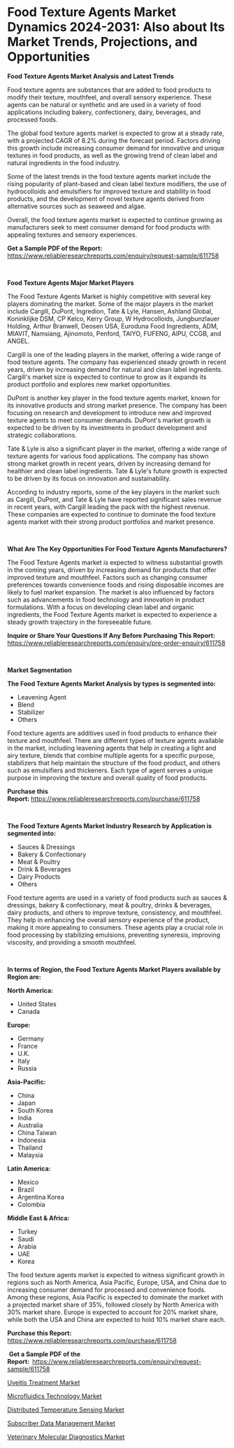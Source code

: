 <p><h1>Food Texture Agents Market Dynamics 2024-2031: Also about Its Market Trends, Projections, and Opportunities</h1></p><p><strong>Food Texture Agents Market Analysis and Latest Trends</strong></p>
<p><p>Food texture agents are substances that are added to food products to modify their texture, mouthfeel, and overall sensory experience. These agents can be natural or synthetic and are used in a variety of food applications including bakery, confectionery, dairy, beverages, and processed foods.</p><p>The global food texture agents market is expected to grow at a steady rate, with a projected CAGR of 8.2% during the forecast period. Factors driving this growth include increasing consumer demand for innovative and unique textures in food products, as well as the growing trend of clean label and natural ingredients in the food industry.</p><p>Some of the latest trends in the food texture agents market include the rising popularity of plant-based and clean label texture modifiers, the use of hydrocolloids and emulsifiers for improved texture and stability in food products, and the development of novel texture agents derived from alternative sources such as seaweed and algae.</p><p>Overall, the food texture agents market is expected to continue growing as manufacturers seek to meet consumer demand for food products with appealing textures and sensory experiences.</p></p>
<p><strong>Get a Sample PDF of the Report:&nbsp;</strong> <a href="https://www.reliableresearchreports.com/enquiry/request-sample/611758">https://www.reliableresearchreports.com/enquiry/request-sample/611758</a></p>
<p>&nbsp;</p>
<p><strong>Food Texture Agents Major Market Players</strong></p>
<p><p>The Food Texture Agents Market is highly competitive with several key players dominating the market. Some of the major players in the market include Cargill, DuPont, Ingredion, Tate & Lyle, Hansen, Ashland Global, Koninklijke DSM, CP Kelco, Kerry Group, W Hydrocolloids, Jungbunzlauer Holding, Arthur Branwell, Deosen USA, Euroduna Food Ingredients, ADM, MIAVIT, Namsiang, Ajinomoto, Penford, TAIYO, FUFENG, AIPU, CCGB, and ANGEL.</p><p>Cargill is one of the leading players in the market, offering a wide range of food texture agents. The company has experienced steady growth in recent years, driven by increasing demand for natural and clean label ingredients. Cargill's market size is expected to continue to grow as it expands its product portfolio and explores new market opportunities.</p><p>DuPont is another key player in the food texture agents market, known for its innovative products and strong market presence. The company has been focusing on research and development to introduce new and improved texture agents to meet consumer demands. DuPont's market growth is expected to be driven by its investments in product development and strategic collaborations.</p><p>Tate & Lyle is also a significant player in the market, offering a wide range of texture agents for various food applications. The company has shown strong market growth in recent years, driven by increasing demand for healthier and clean label ingredients. Tate & Lyle's future growth is expected to be driven by its focus on innovation and sustainability.</p><p>According to industry reports, some of the key players in the market such as Cargill, DuPont, and Tate & Lyle have reported significant sales revenue in recent years, with Cargill leading the pack with the highest revenue. These companies are expected to continue to dominate the food texture agents market with their strong product portfolios and market presence.</p></p>
<p>&nbsp;</p>
<p><strong>What Are The Key Opportunities For Food Texture Agents Manufacturers?</strong></p>
<p><p>The Food Texture Agents market is expected to witness substantial growth in the coming years, driven by increasing demand for products that offer improved texture and mouthfeel. Factors such as changing consumer preferences towards convenience foods and rising disposable incomes are likely to fuel market expansion. The market is also influenced by factors such as advancements in food technology and innovation in product formulations. With a focus on developing clean label and organic ingredients, the Food Texture Agents market is expected to experience a steady growth trajectory in the foreseeable future.</p></p>
<p><strong>Inquire or Share Your Questions If Any Before Purchasing This Report:</strong> <a href="https://www.reliableresearchreports.com/enquiry/pre-order-enquiry/611758">https://www.reliableresearchreports.com/enquiry/pre-order-enquiry/611758</a></p>
<p>&nbsp;</p>
<p><strong>Market Segmentation</strong></p>
<p><strong>The Food Texture Agents Market Analysis by types is segmented into:</strong></p>
<p><ul><li>Leavening Agent</li><li>Blend</li><li>Stabilizer</li><li>Others</li></ul></p>
<p><p>Food texture agents are additives used in food products to enhance their texture and mouthfeel. There are different types of texture agents available in the market, including leavening agents that help in creating a light and airy texture, blends that combine multiple agents for a specific purpose, stabilizers that help maintain the structure of the food product, and others such as emulsifiers and thickeners. Each type of agent serves a unique purpose in improving the texture and overall quality of food products.</p></p>
<p><strong>Purchase this Report:&nbsp;</strong><a href="https://www.reliableresearchreports.com/purchase/611758">https://www.reliableresearchreports.com/purchase/611758</a></p>
<p>&nbsp;</p>
<p><strong>The Food Texture Agents Market Industry Research by Application is segmented into:</strong></p>
<p><ul><li>Sauces & Dressings</li><li>Bakery & Confectionary</li><li>Meat & Poultry</li><li>Drink & Beverages</li><li>Dairy Products</li><li>Others</li></ul></p>
<p><p>Food texture agents are used in a variety of food products such as sauces & dressings, bakery & confectionary, meat & poultry, drinks & beverages, dairy products, and others to improve texture, consistency, and mouthfeel. They help in enhancing the overall sensory experience of the product, making it more appealing to consumers. These agents play a crucial role in food processing by stabilizing emulsions, preventing syneresis, improving viscosity, and providing a smooth mouthfeel.</p></p>
<p>&nbsp;</p>
<p><strong>In terms of Region, the Food Texture Agents Market Players available by Region are:</strong></p>
<p>
    <p> <strong> North America: </strong>
        <ul>
            <li>United States</li>
            <li>Canada</li>
        </ul>
        </p> 
    <p> <strong> Europe: </strong>
        <ul>
            <li>Germany</li>
            <li>France</li>
            <li>U.K.</li>
            <li>Italy</li>
            <li>Russia</li>
        </ul>
        </p> 
    <p> <strong> Asia-Pacific: </strong>
        <ul>
            <li>China</li>
            <li>Japan</li>
            <li>South Korea</li>
            <li>India</li>
            <li>Australia</li>
            <li>China Taiwan</li>
            <li>Indonesia</li>
            <li>Thailand</li>
            <li>Malaysia</li>
        </ul>
        </p> 
    <p> <strong> Latin America: </strong>
        <ul>
            <li>Mexico</li>
            <li>Brazil</li>
            <li>Argentina Korea</li>
            <li>Colombia</li>
        </ul>
        </p> 
    <p> <strong> Middle East & Africa: </strong>
        <ul>
            <li>Turkey</li>
            <li>Saudi</li>
            <li>Arabia</li>
            <li>UAE</li>
            <li>Korea</li>
        </ul>
    </p>
    </p>
<p><p>The food texture agents market is expected to witness significant growth in regions such as North America, Asia Pacific, Europe, USA, and China due to increasing consumer demand for processed and convenience foods. Among these regions, Asia Pacific is expected to dominate the market with a projected market share of 35%, followed closely by North America with 30% market share. Europe is expected to account for 20% market share, while both the USA and China are expected to hold 10% market share each.</p></p>
<p><strong>Purchase this Report: </strong><a href="https://www.reliableresearchreports.com/purchase/611758">https://www.reliableresearchreports.com/purchase/611758</a></p>
<p>&nbsp;<strong>Get a Sample PDF of the Report:&nbsp;&nbsp;</strong><a href="https://www.reliableresearchreports.com/enquiry/request-sample/611758">https://www.reliableresearchreports.com/enquiry/request-sample/611758</a></p>
<p><strong></strong></p>
<p><p><a href="https://medium.com/@eloisadavis18/uveitis-treatment-market-outlook-industry-overview-and-forecast-2024-to-2031-69c62333f42f">Uveitis Treatment Market</a></p><p><a href="https://medium.com/@eloisadavis18/microfluidics-technology-market-analysis-its-cagr-market-segmentation-and-global-industry-3c9c6fbe0ecf">Microfluidics Technology Market</a></p><p><a href="https://medium.com/@eloisadavis18/distributed-temperature-sensing-market-furnishes-information-on-market-share-market-trends-and-c77c4728b49b">Distributed Temperature Sensing Market</a></p><p><a href="https://medium.com/@eloisadavis18/subscriber-data-management-market-size-cagr-trends-2024-2030-270ea9c182f9">Subscriber Data Management Market</a></p><p><a href="https://medium.com/@eloisadavis18/veterinary-molecular-diagnostics-market-report-reveals-the-latest-trends-and-growth-opportunities-658c5e269c64">Veterinary Molecular Diagnostics Market</a></p></p>